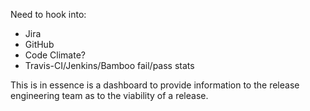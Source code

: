 Need to hook into:

* Jira
* GitHub
* Code Climate?
* Travis-CI/Jenkins/Bamboo fail/pass stats

This is in essence is a dashboard to provide information to the release engineering team as to the viability of a release.